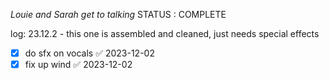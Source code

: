 *Louie and Sarah get to talking*
STATUS : COMPLETE

log:
23.12.2 - this one is assembled and cleaned, just needs special effects


- [x] do sfx on vocals ✅ 2023-12-02
- [x] fix up wind ✅ 2023-12-02